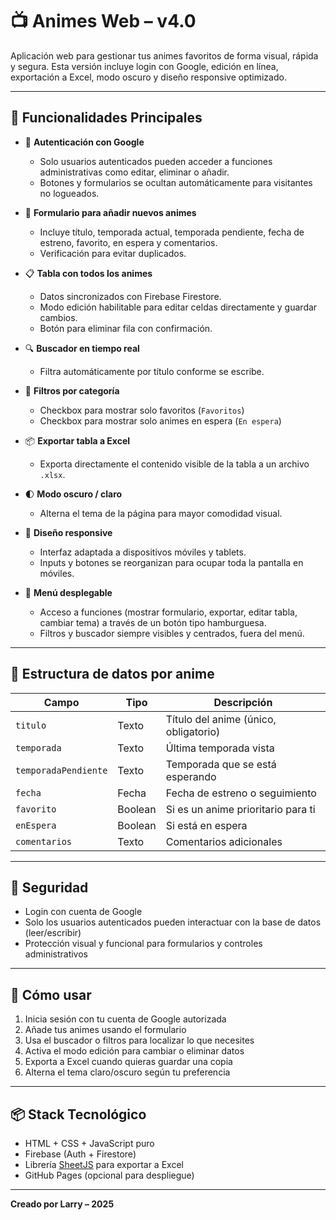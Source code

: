 # 📺 Animes Web – v4.0

Aplicación web para gestionar tus animes favoritos de forma visual, rápida y segura. Esta versión incluye login con Google, edición en línea, exportación a Excel, modo oscuro y diseño responsive optimizado.

---

## 🚀 Funcionalidades Principales

- 🔐 **Autenticación con Google**
  - Solo usuarios autenticados pueden acceder a funciones administrativas como editar, eliminar o añadir.
  - Botones y formularios se ocultan automáticamente para visitantes no logueados.

- 📝 **Formulario para añadir nuevos animes**
  - Incluye título, temporada actual, temporada pendiente, fecha de estreno, favorito, en espera y comentarios.
  - Verificación para evitar duplicados.

- 📋 **Tabla con todos los animes**
  - Datos sincronizados con Firebase Firestore.
  - Modo edición habilitable para editar celdas directamente y guardar cambios.
  - Botón para eliminar fila con confirmación.

- 🔍 **Buscador en tiempo real**
  - Filtra automáticamente por título conforme se escribe.

- 🎯 **Filtros por categoría**
  - Checkbox para mostrar solo favoritos (`Favoritos`)
  - Checkbox para mostrar solo animes en espera (`En espera`)

- 📦 **Exportar tabla a Excel**
  - Exporta directamente el contenido visible de la tabla a un archivo `.xlsx`.

- 🌓 **Modo oscuro / claro**
  - Alterna el tema de la página para mayor comodidad visual.

- 📱 **Diseño responsive**
  - Interfaz adaptada a dispositivos móviles y tablets.
  - Inputs y botones se reorganizan para ocupar toda la pantalla en móviles.

- 📂 **Menú desplegable**
  - Acceso a funciones (mostrar formulario, exportar, editar tabla, cambiar tema) a través de un botón tipo hamburguesa.
  - Filtros y buscador siempre visibles y centrados, fuera del menú.

---

## 🧾 Estructura de datos por anime

| Campo                | Tipo       | Descripción                                 |
|----------------------|------------|---------------------------------------------|
| `titulo`             | Texto      | Título del anime (único, obligatorio)       |
| `temporada`          | Texto      | Última temporada vista                      |
| `temporadaPendiente` | Texto      | Temporada que se está esperando             |
| `fecha`              | Fecha      | Fecha de estreno o seguimiento              |
| `favorito`           | Boolean    | Si es un anime prioritario para ti          |
| `enEspera`           | Boolean    | Si está en espera                           |
| `comentarios`        | Texto      | Comentarios adicionales                     |

---

## 🔐 Seguridad

- Login con cuenta de Google
- Solo los usuarios autenticados pueden interactuar con la base de datos (leer/escribir)
- Protección visual y funcional para formularios y controles administrativos

---

## 🧰 Cómo usar

1. Inicia sesión con tu cuenta de Google autorizada
2. Añade tus animes usando el formulario
3. Usa el buscador o filtros para localizar lo que necesites
4. Activa el modo edición para cambiar o eliminar datos
5. Exporta a Excel cuando quieras guardar una copia
6. Alterna el tema claro/oscuro según tu preferencia

---

## 📦 Stack Tecnológico

- HTML + CSS + JavaScript puro
- Firebase (Auth + Firestore)
- Librería [SheetJS](https://sheetjs.com/) para exportar a Excel
- GitHub Pages (opcional para despliegue)

---

**Creado por Larry – 2025**
